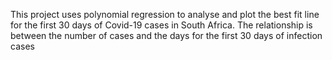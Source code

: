This project uses polynomial regression to analyse and plot the best fit line for the first 30 days of Covid-19 cases in South Africa.
The relationship is between the number of cases and the days for the first 30 days of infection cases
